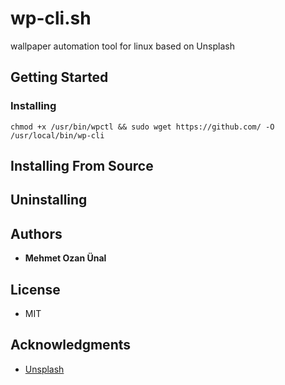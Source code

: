 # wp-cli.sh

wallpaper automation tool for linux based on Unsplash

## Getting Started



### Installing

```
chmod +x /usr/bin/wpctl && sudo wget https://github.com/ -O /usr/local/bin/wp-cli
```

## Installing From Source


## Uninstalling

## Authors

* **Mehmet Ozan Ünal**

## License

* MIT

## Acknowledgments

* [Unsplash](https://unsplash.com/)


